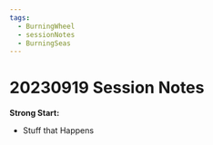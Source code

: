 ```yaml
---
tags:
  - BurningWheel
  - sessionNotes
  - BurningSeas
---
```

# 20230919 Session Notes
**Strong Start:** 
- Stuff that Happens
